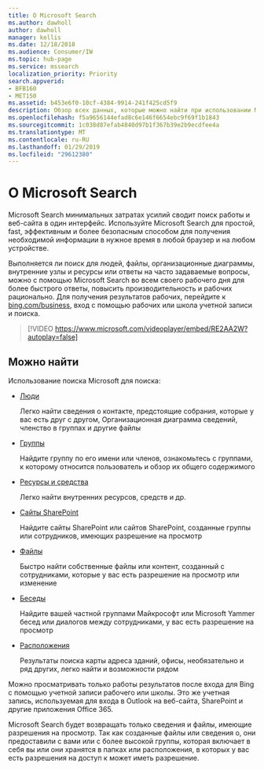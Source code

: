 ```yaml
---
title: О Microsoft Search
ms.author: dawholl
author: dawholl
manager: kellis
ms.date: 12/18/2018
ms.audience: Consumer/IW
ms.topic: hub-page
ms.service: mssearch
localization_priority: Priority
search.appverid:
- BFB160
- MET150
ms.assetid: b453e6f0-10cf-4384-9914-241f425cd5f9
description: Обзор всех данных, которые можно найти при использовании Microsoft Search
ms.openlocfilehash: f5a9656144efad8c6e146f6654ebc9f69f1b1843
ms.sourcegitcommit: 1c038d87efab4840d97b1f367b39e2b9ecdfee4a
ms.translationtype: MT
ms.contentlocale: ru-RU
ms.lasthandoff: 01/29/2019
ms.locfileid: "29612380"
---
```

# <a name="about-microsoft-search"></a>О Microsoft Search

Microsoft Search минимальных затратах усилий сводит поиск работы и веб-сайта в один интерфейс. Используйте Microsoft Search для простой, fast, эффективным и более безопасным способом для получения необходимой информации в нужное время в любой браузер и на любом устройстве.
  
Выполняется ли поиск для людей, файлы, организационные диаграммы, внутренние узлы и ресурсы или ответы на часто задаваемые вопросы, можно с помощью Microsoft Search во всем своего рабочего дня для более быстрого ответы, повысить производительность и рабочих рационально. Для получения результатов рабочих, перейдите к [bing.com/business](https://www.bing.com/business), вход с помощью рабочих или школа учетной записи и поиска. 
  
> [!VIDEO https://www.microsoft.com/videoplayer/embed/RE2AA2W?autoplay=false]

## <a name="what-you-can-find"></a>Можно найти
  
Использование поиска Microsoft для поиска:
  
- [Люди](find-people-and-groups.md)
    
    Легко найти сведения о контакте, предстоящие собрания, которые у вас есть друг с другом, Организационная диаграмма сведений, членство в группах и другие файлы
    
- [Группы](find-people-and-groups.md)
    
    Найдите группу по его имени или членов, ознакомьтесь с группами, к которому относится пользователь и обзор их общего содержимого
    
- [Ресурсы и средства](find-resources-tools-and-more.md)
    
    Легко найти внутренних ресурсов, средств и др.
    
- [Сайты SharePoint](find-sharepoint-sites.md)
    
    Найдите сайты SharePoint или сайтов SharePoint, созданные группы или сотрудников, имеющих разрешение на просмотр
    
- [Файлы](find-files.md)
    
    Быстро найти собственные файлы или контент, созданный с сотрудниками, которые у вас есть разрешение на просмотр или изменение
    
- [Беседы](find-conversations.md)
    
    Найдите вашей частной группами Майкрософт или Microsoft Yammer бесед или диалогов между сотрудниками, у вас есть разрешение на просмотр
    
- [Расположения](find-locations.md)
    
    Результаты поиска карты адреса зданий, офисы, необязательно и ряд других, легко найти и возможности рядом    
    
Можно просматривать только работы результатов после входа для Bing с помощью учетной записи рабочего или школы. Это же учетная запись, используемая для входа в Outlook на веб-сайта, SharePoint и другие приложения Office 365. 
  
Microsoft Search будет возвращать только сведения и файлы, имеющие разрешения на просмотр. Так как созданные файлы или сведения о, они предоставили с вами или с более высокой группы, которая включает в себя вы или они хранятся в папках или расположения, в которых у вас есть разрешения на доступ к может иметь разрешение.

  

